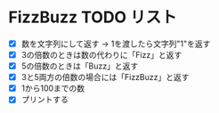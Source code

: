 # FizzBuzz TODO リスト

- [x] 数を文字列にして返す → 1を渡したら文字列"1"を返す
- [x] 3の倍数のときは数の代わりに「Fizz」と返す
- [x] 5の倍数のときは「Buzz」と返す  
- [x] 3と5両方の倍数の場合には「FizzBuzz」と返す
- [x] 1から100までの数
- [x] プリントする